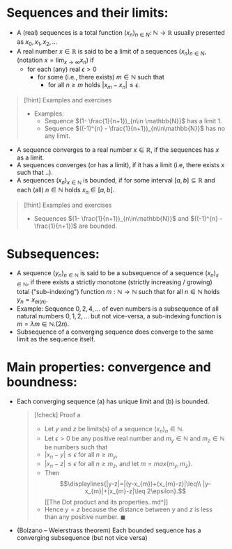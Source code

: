 # Sequences and their limits:
- A (real) sequences is a total function $(x_{n})_{n\in N}:\ \mathbb{N}\rightarrow\mathbb{R}$ usually presented as $x_{0}, x_{1},x_{2},...$
- A real number $x\in \mathbb{R}$ is said to be a limit of a sequences $(x_{n})_{n\in N}$, (notation $x=\lim_{x\to\infty} x_{n}$) if
	- for each (any) real $\epsilon>0$ 
		- for some (i.e., there exists) $m\in \mathbb{N}$ such that 
			- for all $n\geq m$ holds $|x_{m}-x_{n}|\leq \epsilon$.

> [!hint] Examples and exercises
> - Examples:
> 	- Sequence $(1- \frac{1}{n+1})_{n\in \mathbb{N}}$ has a limit $1$.
> 	- Sequence $((-1)^{n} - \frac{1}{n+1})_{n\in\mathbb{N}}$ has no any limit.

- A sequence converges to a real number $x\in \mathbb{R}$, if the sequences has $x$ as a limit.
- A sequences converges (or has a limit), if it has a limit (i.e, there exists $x$ such that ..).
- A sequences $(x_{n})_{x\in \mathbb{N}}$ is bounded, if for some interval $[a,b]\subseteq\mathbb{R}$ and each (all) $n \in \mathbb{N}$ holds $x_{n}\in [a,b]$. 

>[!hint] Examples and exercises
>- Sequences $(1- \frac{1}{n+1})_{n\in\mathbb{N}}$ and $((-1)^{n} - \frac{1}{n+1})$ are bounded.

# Subsequences:

- A sequence $(y_{n})_{n\in \mathbb{N}}$ is said to be a subsequence of a sequence $(x_{n})_{x\in \mathbb{N}}$, if there exists a strictly monotone (strictly increasing / growing) total ("sub-indexing") function $m: \mathbb{N}\to\mathbb{N}$ such that for all $n\in\mathbb{N}$ holds $y_{n}=x_{m(n)}$.
- Example: Sequence $0,2,4,...$ of even numbers is a subsequence of all natural numbers $0,1,2,...$ but not vice-versa, a sub-indexing function is $m=\lambda m \in \mathbb{N}.(2n)$.
- Subsequence of a converging sequence does converge to the same limit as the sequence itself.

# Main properties: convergence and boundness:

- Each converging sequence (a) has unique limit and (b) is bounded.
  
  >[!check] Proof a
  >- Let $y$ and $z$ be limits(s) of a sequence $(x_{n})_n\in\mathbb{N}$.
  >- Let $\epsilon>0$ be any positive real number and $m_{y}\in \mathbb{N}$ and $m_{z}\in \mathbb{N}$ be numbers such that
  >	- $|x_{n}-y|\leq \epsilon$ for all $n\geq m_{y}$,
  >	- $|x_{n}-z|\leq \epsilon$ for all $n\geq m_{z}$,
  >	  and let $m=max\{m_{y},m_{z}\}$.
  >- Then
  >  $$\displaylines{|y-z|=|(y-x_{m})+(x_{m}-z)|\leq\\ |y-x_{m}|+|x_{m}-z|\leq 2\epsilon}.$$[[The Dot product and its properties..md^]]
  >- Hence $y=z$ because the distance between $y$ and $z$ is less than any positive number. $\blacksquare$
  
- (Bolzano – Weierstrass theorem) Each bounded sequence has a converging subsequence (but not vice versa)